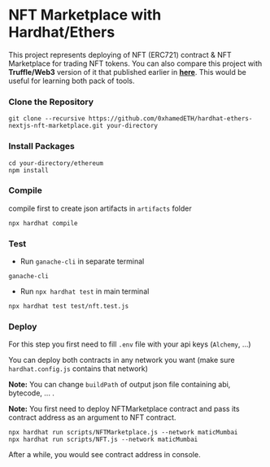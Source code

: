 # NFT Marketplace with Hardhat/Ethers

This project represents deploying of NFT (ERC721) contract & NFT Marketplace for trading NFT tokens. You can also compare this project with **Truffle/Web3** version of it that published earlier in [**here**](https://github.com/0xhamedETH/hardhat-ethers-nextjs-nft-marketplace). This would be useful for learning both pack of tools.

### Clone the Repository

```shell
git clone --recursive https://github.com/0xhamedETH/hardhat-ethers-nextjs-nft-marketplace.git your-directory
```

### Install Packages

```shell
cd your-directory/ethereum
npm install
```

### Compile

compile first to create json artifacts in `artifacts` folder

```shell
npx hardhat compile
```

### Test

- Run `ganache-cli` in separate terminal

```shell
ganache-cli
```

- Run `npx hardhat test` in main terminal

```shell
npx hardhat test test/nft.test.js
```

### Deploy

For this step you first need to fill `.env` file with your api keys (`Alchemy`, ...)

You can deploy both contracts in any network you want (make sure `hardhat.config.js` contains that network)

**Note:** You can change `buildPath` of output json file containing abi, bytecode, ... .

**Note:** You first need to deploy NFTMarketplace contract and pass its contract address as an argument to NFT contract.

```shell
npx hardhat run scripts/NFTMarketplace.js --network maticMumbai
npx hardhat run scripts/NFT.js --network maticMumbai
```

After a while, you would see contract address in console.
